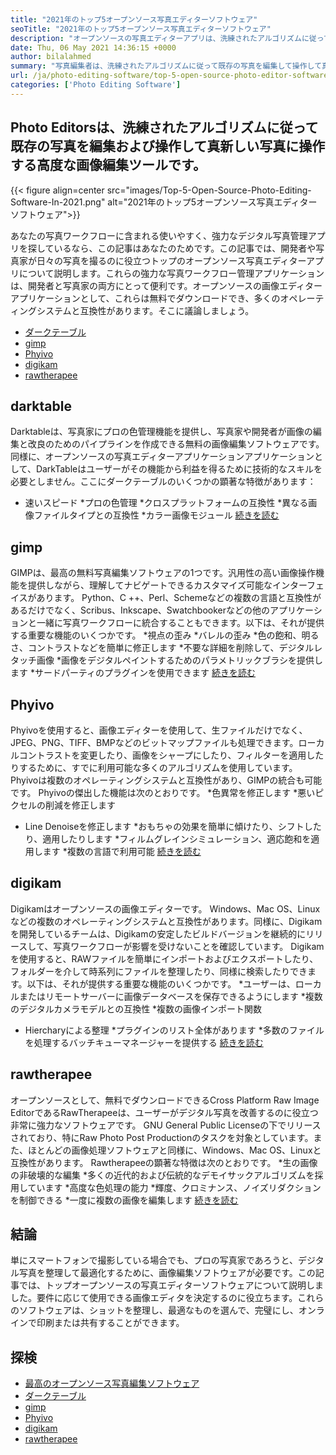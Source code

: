 ```yaml
---
title: "2021年のトップ5オープンソース写真エディターソフトウェア" 
seoTitle: "2021年のトップ5オープンソース写真エディターソフトウェア" 
description: "オープンソースの写真エディターアプリは、洗練されたアルゴリズムに従って写真を編集および操作する高度な画像編集ツールです。" 
date: Thu, 06 May 2021 14:36:15 +0000
author: bilalahmed
summary: "写真編集者は、洗練されたアルゴリズムに従って既存の写真を編集して操作して真新しい写真に操作する高度な画像編集ツールです。" 
url: /ja/photo-editing-software/top-5-open-source-photo-editor-software-in-2021/
categories: ['Photo Editing Software']
---
```


## Photo Editorsは、洗練されたアルゴリズムに従って既存の写真を編集および操作して真新しい写真に操作する高度な画像編集ツールです。

{{< figure align=center src="images/Top-5-Open-Source-Photo-Editing-Software-In-2021.png" alt="2021年のトップ5オープンソース写真エディターソフトウェア">}}

あなたの写真ワークフローに含まれる使いやすく、強力なデジタル写真管理アプリを探しているなら、この記事はあなたのためです。この記事では、開発者や写真家が日々の写真を撮るのに役立つトップのオープンソース写真エディターアプリについて説明します。これらの強力な写真ワークフロー管理アプリケーションは、開発者と写真家の両方にとって便利です。オープンソースの画像エディターアプリケーションとして、これらは無料でダウンロードでき、多くのオペレーティングシステムと互換性があります。そこに議論しましょう。
  * [ダークテーブル][1]
  * [gimp][2]
  * [Phyivo][3]
  * [digikam][4]
  * [rawtherapee][5]

## darktable
Darktableは、写真家にプロの色管理機能を提供し、写真家や開発者が画像の編集と改良のためのパイプラインを作成できる無料の画像編集ソフトウェアです。同様に、オープンソースの写真エディターアプリケーションアプリケーションとして、DarkTableはユーザーがその機能から利益を得るために技術的なスキルを必要としません。ここにダークテーブルのいくつかの顕著な特徴があります：
  * 速いスピード
  *プロの色管理
  *クロスプラットフォームの互換性
  *異なる画像ファイルタイプとの互換性
  *カラー画像モジュール
[続きを読む][6]

## gimp
GIMPは、最高の無料写真編集ソフトウェアの1つです。汎用性の高い画像操作機能を提供しながら、理解してナビゲートできるカスタマイズ可能なインターフェイスがあります。 Python、C ++、Perl、Schemeなどの複数の言語と互換性があるだけでなく、Scribus、Inkscape、Swatchbookerなどの他のアプリケーションと一緒に写真ワークフローに統合することもできます。以下は、それが提供する重要な機能のいくつかです。
  *視点の歪み
  *バレルの歪み
  *色の飽和、明るさ、コントラストなどを簡単に修正します
  *不要な詳細を削除して、デジタルレタッチ画像
  *画像をデジタルペイントするためのパラメトリックブラシを提供します
  *サードパーティのプラグインを使用できます
[続きを読む][7]

## Phyivo
Phyivoを使用すると、画像エディターを使用して、生ファイルだけでなく、JPEG、PNG、TIFF、BMPなどのビットマップファイルも処理できます。ローカルコントラストを変更したり、画像をシャープにしたり、フィルターを適用したりするために、すでに利用可能な多くのアルゴリズムを使用しています。 Phyivoは複数のオペレーティングシステムと互換性があり、GIMPの統合も可能です。 Phyivoの傑出した機能は次のとおりです。
  *色異常を修正します
  *悪いピクセルの削減を修正します
  * Line Denoiseを修正します
  *おもちゃの効果を簡単に傾けたり、シフトしたり、適用したりします
  *フィルムグレインシミュレーション、適応飽和を適用します
  *複数の言語で利用可能
[続きを読む][8]

## digikam
Digikamはオープンソースの画像エディターです。 Windows、Mac OS、Linuxなどの複数のオペレーティングシステムと互換性があります。同様に、Digikamを開発しているチームは、Digikamの安定したビルドバージョンを継続的にリリースして、写真ワークフローが影響を受けないことを確認しています。 Digikamを使用すると、RAWファイルを簡単にインポートおよびエクスポートしたり、フォルダーを介して時系列にファイルを整理したり、同様に検索したりできます。以下は、それが提供する重要な機能のいくつかです。
  *ユーザーは、ローカルまたはリモートサーバーに画像データベースを保存できるようにします
  *複数のデジタルカメラモデルとの互換性
  *複数の画像インポート関数
  * Hiercharyによる整理
  *プラグインのリスト全体があります
  *多数のファイルを処理するバッチキューマネージャーを提供する
[続きを読む][9]

## rawtherapee
オープンソースとして、無料でダウンロードできるCross Platform Raw Image EditorであるRawTherapeeは、ユーザーがデジタル写真を改善するのに役立つ非常に強力なソフトウェアです。 GNU General Public Licenseの下でリリースされており、特にRaw Photo Post Productionのタスクを対象としています。また、ほとんどの画像処理ソフトウェアと同様に、Windows、Mac OS、Linuxと互換性があります。 Rawtherapeeの顕著な特徴は次のとおりです。
  *生の画像の非破壊的な編集
  *多くの近代的および伝統的なデモイサックアルゴリズムを採用しています
  *高度な色処理の能力
  *輝度、クロミナンス、ノイズリダクションを制御できる
  *一度に複数の画像を編集します
[続きを読む][10]

## 結論
単にスマートフォンで撮影している場合でも、プロの写真家であろうと、デジタル写真を整理して最適化するために、画像編集ソフトウェアが必要です。この記事では、トップオープンソースの写真エディターソフトウェアについて説明しました。要件に応じて使用できる画像エディタを決定するのに役立ちます。これらのソフトウェアは、ショットを整理し、最適なものを選んで、完璧にし、オンラインで印刷または共有することができます。

## 探検
  * [最高のオープンソース写真編集ソフトウェア][11]
  * [ダークテーブル][6]
  * [gimp][7]
  * [Phyivo][8]
  * [digikam][9]
  * [rawtherapee][10]

  
[1]: #darktable
[2]: #gimp
[3]: #photivo
[4]: #digikam
[5]: #rawtherapee
[6]: https://products.containerize.com/photo-editing-software/darktable
[7]: https://products.containerize.com/photo-editing-software/gimp
[8]: https://products.containerize.com/photo-editing-software/photivo
[9]: https://products.containerize.com/photo-editing-software/digikam
[10]: https://products.containerize.com/photo-editing-software/rawtherapee
[11]: https://products.containerize.com/photo-editing-software
